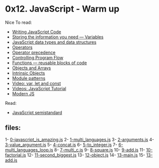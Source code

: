 # 0x12. JavaScript - Warm up

Nice To read:
* [Writing JavaScript Code](https://developer.mozilla.org/en-US/docs/Learn/Getting_started_with_the_web/JavaScript_basics)
* [Storing the information you need — Variables](https://developer.mozilla.org/en-US/docs/Learn/JavaScript/First_steps/Variables)
* [JavaScript data types and data structures](https://developer.mozilla.org/en-US/docs/Web/JavaScript/Data_structures)
* [Operators](https://developer.mozilla.org/en-US/docs/Learn/Getting_started_with_the_web/JavaScript_basics)
* [Operator precedence](https://developer.mozilla.org/en-US/docs/Web/JavaScript/Reference/Operators/Operator_Precedence)
* [Controlling Program Flow](https://developer.mozilla.org/en-US/docs/Web/JavaScript/Guide/Control_flow_and_error_handling)
* [Functions — reusable blocks of code](https://developer.mozilla.org/en-US/docs/Learn/JavaScript/Building_blocks/Functions)
* [Objects and Arrays](https://developer.mozilla.org/en-US/docs/Learn/JavaScript/Objects)
* [Intrinsic Objects](https://developer.mozilla.org/en-US/docs/Learn/JavaScript/Objects)
* [Module patterns](https://darrenderidder.github.io/talks/ModulePatterns/#/)
* [Video: var, let and const](https://www.youtube.com/watch?v=sjyJBL5fkp8)
* [Videos: JavaScript Tutorial](https://www.youtube.com/watch?v=vZBCTc9zHtI)
* [Modern JS](https://github.com/mbeaudru/modern-js-cheatsheet)

Read:
* [JavaScript semistandard](https://github.com/standard/semistandard)

## files:
1- [0-javascript_is_amazing.js](0-javascript_is_amazing.js)
2- [1-multi_languages.js](1-multi_languages.js)
3- [2-arguments.js](2-arguments.js)
4- [3-value_argument.js](3-value_argument.js)
5- [4-concat.js](4-concat.js)
6- [5-to_integer.js](5-to_integer.js)
7- [6-multi_languages_loop.js](6-multi_languages_loop.js)
8- [7-multi_c.js](7-multi_c.js)
9- [8-square.js](8-square.js)
10- [9-add.js](9-add.js)
11- [10-factorial.js](10-factorial.js)
12- [11-second_biggest.js](11-second_biggest.js)
13- [12-object.js](12-object.js)
14- [13-main.js](13-main.js)
15- [13-add.js](13-add.js)
